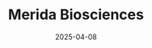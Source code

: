 ---  
layout: startup_page  
title: "Merida Biosciences"  
id: "meridabio.com"  
permalink: "/meridabiosciencesmeridabio.com04082025/"  
website: "https://www.meridabio.com"  
funding_round: "Series A"  
funding_amount: "$121M"  
investors: "Bain Capital Life Sciences, BVF Partners, Third Rock Ventures, GV, Perceptive Xontogeny Venture Funds (PXV Funds)"  
about: "Merida Biosciences is a biotechnology company developing a new class of precision therapeutics to eliminate pathogenic antibody drivers in autoimmune and allergic diseases. Their novel platform targets specific antibodies, offering durable depletion without broad immunosuppression. The company has programs targeting Graves’ disease, allergy, and primary membranous nephropathy."  
markets: "Biotechnology, Therapeutics, Autoimmune Diseases, Allergic Diseases"  
hq: "Cambridge, Massachusetts, United States"  
founded_year: "2022"  
linkedin: "https://www.linkedin.com/company/merida-biosciences"  
twitter: ""  
instagram: ""  
facebook: ""  
crunchbase: "https://www.crunchbase.com/organization/merida-biosciences"  
pitchbook: "https://pitchbook.com/profiles/company/772636-78"  

date_display: "08-Apr-2025"  
date: "2025-04-08"

# SEO Optimization  
meta_title: "Merida Biosciences - Series A Funding ($121M)"  
meta_description: "Merida Biosciences, Merida Biosciences is a biotechnology company developing a new class of precision therapeutics to eliminate pathogenic antibody drivers in autoimmune ..."  
meta_keywords: "Merida Biosciences, Biotechnology, Therapeutics, Autoimmune Diseases, Allergic Diseases, Series A funding"  
canonical_url: "https://startup.projectstartups.com/meridabiosciencesmeridabio.com04082025/"  
---